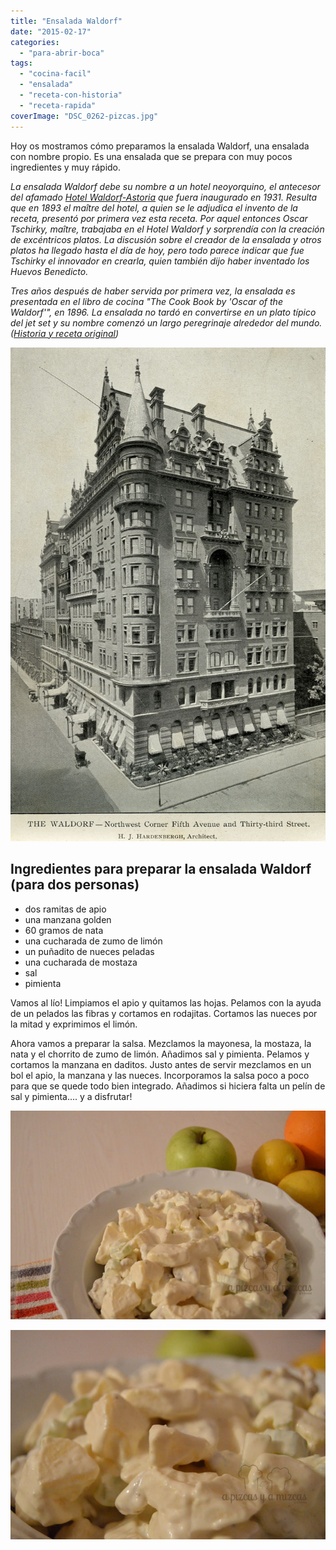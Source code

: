 ```yaml
---
title: "Ensalada Waldorf"
date: "2015-02-17"
categories:
  - "para-abrir-boca"
tags:
  - "cocina-facil"
  - "ensalada"
  - "receta-con-historia"
  - "receta-rapida"
coverImage: "DSC_0262-pizcas.jpg"
---
```


Hoy os mostramos cómo preparamos la ensalada Waldorf, una ensalada con nombre propio. Es una ensalada que se prepara con muy pocos ingredientes y muy rápido.

_La ensalada Waldorf debe su nombre a un hotel neoyorquino, el antecesor del afamado [Hotel Waldorf-Astoria](http://www.waldorfnewyork.com/languages/spanish/ "Hotel Waldorf-Astoria") que fuera inaugurado en 1931. Resulta que en 1893 el maître del hotel, a quien se le adjudica el invento de la receta, presentó por primera vez esta receta. Por aquel entonces Oscar Tschirky, maître, trabajaba en el Hotel Waldorf y sorprendía con la creación de excéntricos platos. La discusión sobre el creador de la ensalada y otros platos ha llegado hasta el día de hoy, pero todo parece indicar que fue Tschirky el innovador en crearla, quien también dijo haber inventado los Huevos Benedicto._

_Tres años después de haber servida por primera vez, la ensalada es presentada en el libro de cocina "The Cook Book by 'Oscar of the Waldorf'", en 1896. La ensalada no tardó en convertirse en un plato típico del jet set y su nombre comenzó un largo peregrinaje alrededor del mundo. ([Historia y receta original](http://www.escueladecocina.net/recetas/historia-y-receta-de-la-ensalada-waldorf.php "Historia y receta original de la ensalada Waldorf"))_

![Hotel Waldorf 1893. New York. Imagen de Wikipedia](images/Waldorf_Hotel_1893.jpg)

## Ingredientes para preparar la ensalada Waldorf (para dos personas)

- dos ramitas de apio
- una manzana golden
- 60 gramos de nata
- una cucharada de zumo de limón
- un puñadito de nueces peladas
- una cucharada de mostaza
- sal
- pimienta

Vamos al lío! Limpiamos el apio y quitamos las hojas. Pelamos con la ayuda de un pelados las fibras y cortamos en rodajitas. Cortamos las nueces por la mitad y exprimimos el limón.

Ahora vamos a preparar la salsa. Mezclamos la mayonesa, la mostaza, la nata y el chorrito de zumo de limón. Añadimos sal y pimienta. Pelamos y cortamos la manzana en daditos. Justo antes de servir mezclamos en un bol el apio, la manzana y las nueces. Incorporamos la salsa poco a poco para que se quede todo bien integrado. Añadimos si hiciera falta un pelín de sal y pimienta.... y a disfrutar!

![La ensalada Waldorf, la ensalada con nombre propio](images/DSC_0261-pizcas.jpg)

![Ensalada Waldorf](images/DSC_0262-pizcas.jpg)
